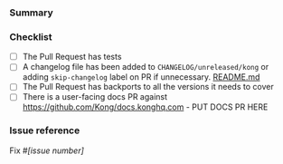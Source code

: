 <!--
NOTE: Please read the CONTRIBUTING.md guidelines before submitting your patch,
and ensure you followed them all:
https://github.com/Kong/kong/blob/master/CONTRIBUTING.md#contributing

Refer to the Kong Gateway Community Pledge to understand how we work
with the open source community:
https://github.com/Kong/kong/blob/master/COMMUNITY_PLEDGE.md
-->

### Summary

<!--- Why is this change required? What problem does it solve? -->

### Checklist

- [ ] The Pull Request has tests
- [ ] A changelog file has been added to `CHANGELOG/unreleased/kong` or adding `skip-changelog` label on PR if unnecessary. [README.md](https://github.com/Kong/kong/blob/master/CHANGELOG/README.md)
- [ ] The Pull Request has backports to all the versions it needs to cover
- [ ] There is a user-facing docs PR against https://github.com/Kong/docs.konghq.com - PUT DOCS PR HERE

### Issue reference

<!--- If it fixes an open issue, please link to the issue here. -->
Fix #_[issue number]_
